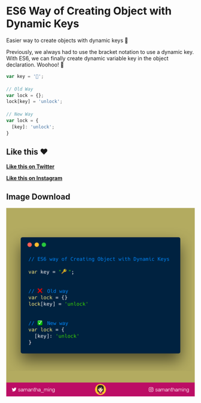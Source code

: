 # ES6 Way of Creating Object with Dynamic Keys

Easier way to create objects with dynamic keys 💪

Previously, we always had to use the bracket notation to use a dynamic key. With ES6, we can finally create dynamic variable key in the object declaration. Woohoo! 🤩


```javascript
var key = '🔑';

// Old Way
var lock = {};
lock[key] = 'unlock';

// New Way
var lock = {
  [key]: 'unlock';
}
```


## Like this ❤️

**[Like this on Twitter](https://twitter.com/samantha_ming/status/975086499849953280)**

**[Like this on Instagram](https://www.instagram.com/p/Bgb5D0ZHd-o/?taken-by=samanthaming)**


## Image Download

![Download](7-create-object-with-dynamic-keys.png)
